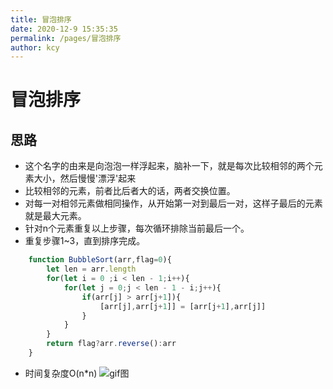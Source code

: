 ```yaml
---
title: 冒泡排序
date: 2020-12-9 15:35:35
permalink: /pages/冒泡排序
author: kcy
---
```


# 冒泡排序
## 思路
* 这个名字的由来是向泡泡一样浮起来，脑补一下，就是每次比较相邻的两个元素大小，然后慢慢'漂浮'起来
* 比较相邻的元素，前者比后者大的话，两者交换位置。
* 对每一对相邻元素做相同操作，从开始第一对到最后一对，这样子最后的元素就是最大元素。
* 针对n个元素重复以上步骤，每次循环排除当前最后一个。
* 重复步骤1~3，直到排序完成。
```javascript
    function BubbleSort(arr,flag=0){
        let len = arr.length
        for(let i = 0 ;i < len - 1;i++){
            for(let j = 0;j < len - 1 - i;j++){
                if(arr[j] > arr[j+1]){
                    [arr[j],arr[j+1]] = [arr[j+1],arr[j]]
                }
            }
        }
        return flag?arr.reverse():arr
    }
```
* 时间复杂度O(n*n)
![gif图](https://user-images.githubusercontent.com/34484322/89124183-9e90d280-d507-11ea-9f3b-b486f792aa2d.gif)